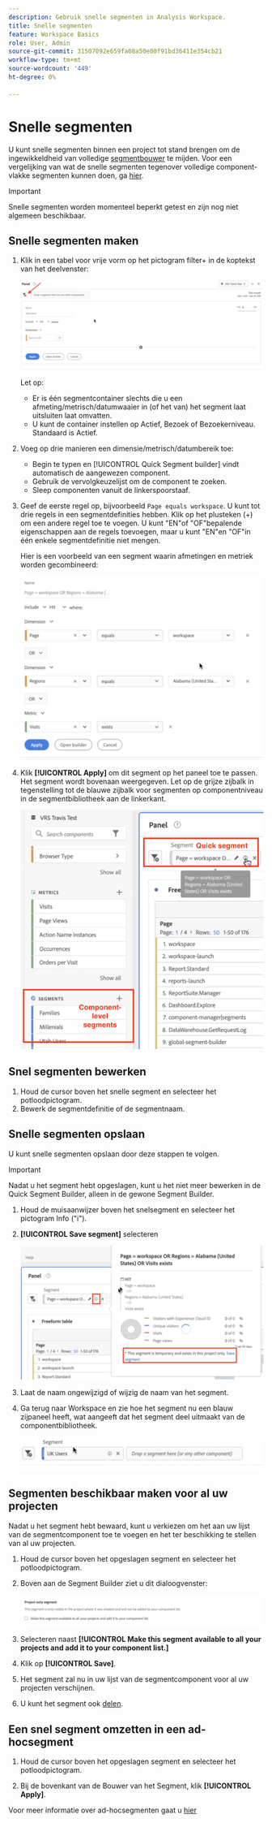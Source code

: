 ```yaml
---
description: Gebruik snelle segmenten in Analysis Workspace.
title: Snelle segmenten
feature: Workspace Basics
role: User, Admin
source-git-commit: 31507092e659fa08a50e00f91bd36411e354cb21
workflow-type: tm+mt
source-wordcount: '449'
ht-degree: 0%

---
```



# Snelle segmenten

U kunt snelle segmenten binnen een project tot stand brengen om de ingewikkeldheid van volledige [segmentbouwer](/help/components/segmentation/segmentation-workflow/seg-build.md) te mijden. Voor een vergelijking van wat de snelle segmenten tegenover volledige component-vlakke segmenten kunnen doen, ga [hier](/help/analyze/analysis-workspace/components/segments/t-freeform-project-segment.md).

>[!IMPORTANT]
> Snelle segmenten worden momenteel beperkt getest en zijn nog niet algemeen beschikbaar.

## Snelle segmenten maken

1. Klik in een tabel voor vrije vorm op het pictogram filter+ in de koptekst van het deelvenster:

   ![](assets/quick-seg1.png)

   Let op:

   - Er is één segmentcontainer slechts die u een afmeting/metrisch/datumwaaier in (of het van) het segment laat uitsluiten laat omvatten.
   - U kunt de container instellen op Actief, Bezoek of Bezoekerniveau. Standaard is Actief.

1. Voeg op drie manieren een dimensie/metrisch/datumbereik toe:

   - Begin te typen en [!UICONTROL Quick Segment builder] vindt automatisch de aangewezen component.
   - Gebruik de vervolgkeuzelijst om de component te zoeken.
   - Sleep componenten vanuit de linkerspoorstaaf.

1. Geef de eerste regel op, bijvoorbeeld `Page equals workspace`. U kunt tot drie regels in een segmentdefinities hebben. Klik op het plusteken (+) om een andere regel toe te voegen. U kunt &quot;EN&quot;of &quot;OF&quot;bepalende eigenschappen aan de regels toevoegen, maar u kunt &quot;EN&quot;en &quot;OF&quot;in één enkele segmentdefinitie niet mengen.

   Hier is een voorbeeld van een segment waarin afmetingen en metriek worden gecombineerd:

   ![](assets/quick-seg2.png)

1. Klik **[!UICONTROL Apply]** om dit segment op het paneel toe te passen.
Het segment wordt bovenaan weergegeven. Let op de grijze zijbalk in tegenstelling tot de blauwe zijbalk voor segmenten op componentniveau in de segmentbibliotheek aan de linkerkant.

   ![](assets/quick-seg3.png)

## Snel segmenten bewerken

1. Houd de cursor boven het snelle segment en selecteer het potloodpictogram.
1. Bewerk de segmentdefinitie of de segmentnaam.

## Snelle segmenten opslaan

U kunt snelle segmenten opslaan door deze stappen te volgen.

>[!IMPORTANT]
>Nadat u het segment hebt opgeslagen, kunt u het niet meer bewerken in de Quick Segment Builder, alleen in de gewone Segment Builder.

1. Houd de muisaanwijzer boven het snelsegment en selecteer het pictogram Info (&quot;i&quot;).
1. **[!UICONTROL Save segment]** selecteren

   ![](assets/save-quick-seg.png)

1. Laat de naam ongewijzigd of wijzig de naam van het segment.

1. Ga terug naar Workspace en zie hoe het segment nu een blauw zijpaneel heeft, wat aangeeft dat het segment deel uitmaakt van de componentbibliotheek.

   ![](assets/quick-seg4.png)

## Segmenten beschikbaar maken voor al uw projecten

Nadat u het segment hebt bewaard, kunt u verkiezen om het aan uw lijst van de segmentcomponent toe te voegen en het ter beschikking te stellen van al uw projecten.

1. Houd de cursor boven het opgeslagen segment en selecteer het potloodpictogram.

1. Boven aan de Segment Builder ziet u dit dialoogvenster:

   ![](assets/project-only.png)

1. Selecteren naast **[!UICONTROL Make this segment available to all your projects and add it to your component list.]**
1. Klik op **[!UICONTROL Save]**.
1. Het segment zal nu in uw lijst van de segmentcomponent voor al uw projecten verschijnen.
1. U kunt het segment ook [delen](/help/components/segmentation/segmentation-workflow/t-seg-share.md).

## Een snel segment omzetten in een ad-hocsegment

1. Houd de cursor boven het opgeslagen segment en selecteer het potloodpictogram.

1. Bij de bovenkant van de Bouwer van het Segment, klik **[!UICONTROL Apply]**.

Voor meer informatie over ad-hocsegmenten gaat u [hier](/help/analyze/analysis-workspace/components/segments/ad-hoc-segments.md)

